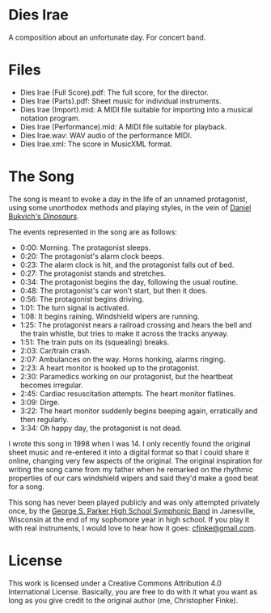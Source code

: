 Dies Irae
=========
A composition about an unfortunate day. For concert band.

Files
=====
* Dies Irae (Full Score).pdf: The full score, for the director.
* Dies Irae (Parts).pdf: Sheet music for individual instruments.
* Dies Irae (Import).mid: A MIDI file suitable for importing into a musical notation program.
* Dies Irae (Performance).mid: A MIDI file suitable for playback.
* Dies Irae.wav: WAV audio of the performance MIDI.
* Dies Irae.xml: The score in MusicXML format.

The Song
========
The song is meant to evoke a day in the life of an unnamed protagonist, using some unorthodox methods and playing styles, in the vein of [Daniel Bukvich's *Dinosaurs*](https://www.youtube.com/watch?v=rU381gtQSbA).

The events represented in the song are as follows:

* 0:00: Morning. The protagonist sleeps.
* 0:20: The protagonist's alarm clock beeps.
* 0:23: The alarm clock is hit, and the protagonist falls out of bed.
* 0:27: The protagonist stands and stretches.
* 0:34: The protagonist begins the day, following the usual routine.
* 0:48: The protagonist's car won't start, but then it does.
* 0:56: The protagonist begins driving.
* 1:01: The turn signal is activated.
* 1:08: It begins raining. Windshield wipers are running.
* 1:25: The protagonist nears a railroad crossing and hears the bell and the train whistle, but tries to make it across the tracks anyway.
* 1:51: The train puts on its (squealing) breaks.
* 2:03: Car/train crash.
* 2:07: Ambulances on the way. Horns honking, alarms ringing.
* 2:23: A heart monitor is hooked up to the protagonist.
* 2:30: Paramedics working on our protagonist, but the heartbeat becomes irregular.
* 2:45: Cardiac resuscitation attempts. The heart monitor flatlines.
* 3:09: Dirge.
* 3:22: The heart monitor suddenly begins beeping again, erratically and then regularly.
* 3:34: Oh happy day, the protagonist is not dead.

I wrote this song in 1998 when I was 14. I only recently found the original sheet music and re-entered it into a digital format so that I could share it online, changing very few aspects of the original. The original inspiration for writing the song came from my father when he remarked on the rhythmic properties of our cars windshield wipers and said they'd make a good beat for a song.

This song has never been played publicly and was only attempted privately once, by the [George S. Parker High School Symphonic Band](http://www.janesvilleparker.org/Departments/Music/Band/tabid/510/Default.aspx) in Janesville, Wisconsin at the end of my sophomore year in high school. If you play it with real instruments, I would love to hear how it goes: cfinke@gmail.com.

License
=======
This work is licensed under a Creative Commons Attribution 4.0 International License.  Basically, you are free to do with it what you want as long as you give credit to the original author (me, Christopher Finke).